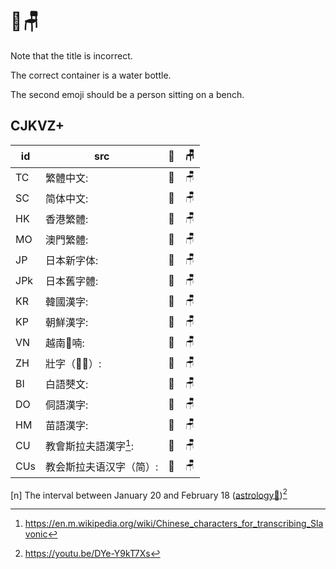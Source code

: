 # 🧴🪑

Note that the title is incorrect.

The correct container is a water bottle.

The second emoji should be a person sitting on a bench.

## CJKVZ+

| id | src | 🧴 | 🪑 |
| -- | -- | -- | -- |
| TC | 繁體中文: | 🧴 | 🪑 |
| SC | 简体中文: | 🧴 | 🪑 |
| HK | 香港繁體: | 🧴 | 🪑 |
| MO | 澳門繁體: | 🧴 | 🪑 |
| JP | 日本新字体: | 🧴 | 🪑 |
| JPk | 日本舊字體: | 🧴 | 🪑 |
| KR | 韓國漢字: | 🧴 | 🪑 |
| KP | 朝鮮漢字: | 🧴 | 🪑 |
| VN | 越南𡨸喃: | 🧴 | 🪑 |
| ZH | 壯字（𭨡𮄫）: | 🧴 | 🪑 |
| BI | 白語僰文: | 🧴 | 🪑 |
| DO | 侗語漢字: | 🧴 | 🪑 |
| HM | 苗語漢字: | 🧴 | 🪑 |
| CU | 教會斯拉夫語漢字[^1]: | 🧴 | 🪑 |
| CUs | 教会斯拉夫语汉字（简）: | 🧴 | 🪑 |

[n] The interval between January 20 and February 18 ([astrology🤮](https://en.m.wikipedia.org/wiki/Aquarius_(astrology)))[^2]

[^1]: <https://en.m.wikipedia.org/wiki/Chinese_characters_for_transcribing_Slavonic>
[^2]: <https://youtu.be/DYe-Y9kT7Xs>